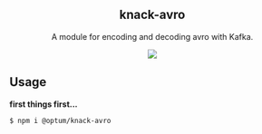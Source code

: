 <h2 align="center">
  knack-avro
</h2>

<p align="center">
  A module for encoding and decoding avro with Kafka.
</p>

<p align="center">
  <a href="https://github.com/xojs/xo"><img src="https://img.shields.io/badge/code_style-XO-5ed9c7.svg"></a>
</p>

## Usage

<b>first things first...</b>

```shell
$ npm i @optum/knack-avro
```

